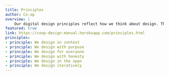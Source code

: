 ```yaml
---
title: Principles
author: Co-op
overview: |
    Our digital design principles reflect how we think about design. They provide a way for us to look at the work we create and how we create it: building the right thing; building the thing right.
featured: true
link: https://coop-design-manual.herokuapp.com/principles.html
principles:
- principle: We design in context
- principle: We design with purpose
- principle: We design for everyone
- principle: We design with honesty
- principle: We design in the open
- principle: We design iteratively
---
```

